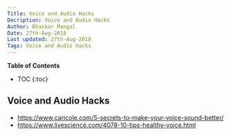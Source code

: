 ```yaml
---
Title: Voice and Audio Hacks
Decription: Voice and Audio Hacks
Author: Bhaskar Mangal
Date: 27th-Aug-2018
Last updated: 27th-Aug-2018
Tags: Voice and Audio Hacks
---
```


**Table of Contents**
* TOC
{:toc}


## Voice and Audio Hacks

- https://www.caricole.com/5-secrets-to-make-your-voice-sound-better/
- https://www.livescience.com/4078-10-tips-healthy-voice.html